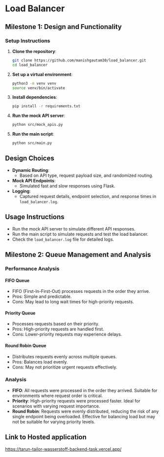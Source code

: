 # Load Balancer

## Milestone 1: Design and Functionality

### Setup Instructions

1. **Clone the repository**:
    ```bash
    git clone https://github.com/manishgautam30/load_balancer.git
    cd load_balancer
    ```

2. **Set up a virtual environment**:
    ```bash
    python3 -m venv venv
    source venv/bin/activate
    ```

3. **Install dependencies**:
    ```bash
    pip install -r requirements.txt
    ```

4. **Run the mock API server**:
    ```bash
    python src/mock_apis.py
    ```

5. **Run the main script**:
    ```bash
    python src/main.py
    ```

## Design Choices

- **Dynamic Routing**:
    - Based on API type, request payload size, and randomized routing.
- **Mock API Endpoints**:
    - Simulated fast and slow responses using Flask.
- **Logging**:
    - Captured request details, endpoint selection, and response times in `load_balancer.log`.

## Usage Instructions

- Run the mock API server to simulate different API responses.
- Run the main script to simulate requests and test the load balancer.
- Check the `load_balancer.log` file for detailed logs.

## Milestone 2: Queue Management and Analysis

### Performance Analysis

#### FIFO Queue

- FIFO (First-In-First-Out) processes requests in the order they arrive.
- Pros: Simple and predictable.
- Cons: May lead to long wait times for high-priority requests.

#### Priority Queue

- Processes requests based on their priority.
- Pros: High-priority requests are handled first.
- Cons: Lower-priority requests may experience delays.

#### Round Robin Queue

- Distributes requests evenly across multiple queues.
- Pros: Balances load evenly.
- Cons: May not prioritize urgent requests effectively.

### Analysis

- **FIFO**: All requests were processed in the order they arrived. Suitable for environments where request order is critical.
- **Priority**: High-priority requests were processed faster. Ideal for scenarios with varying request importance.
- **Round Robin**: Requests were evenly distributed, reducing the risk of any single endpoint being overloaded. Effective for balancing load but may not be suitable for varying priority levels.

## Link to Hosted application
https://tarun-tailor-wasserstoff-backend-task.vercel.app/

